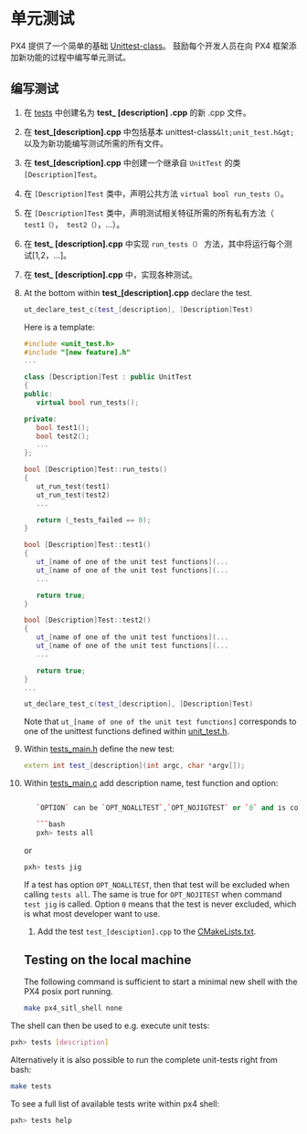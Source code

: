 # 单元测试

PX4 提供了一个简单的基础 [Unittest-class](https://github.com/PX4/Firmware/blob/master/src/include/unit_test.h)。 鼓励每个开发人员在向 PX4 框架添加新功能的过程中编写单元测试。

## 编写测试

1. 在 [tests](https://github.com/PX4/Firmware/tree/master/src/systemcmds/tests) 中创建名为 **test_ [description] .cpp** 的新 .cpp 文件。 
2. 在 **test_[description].cpp** 中包括基本 unittest-class`&lt;unit_test.h&gt;` 以及为新功能编写测试所需的所有文件。 
3. 在 **test_[description].cpp** 中创建一个继承自 `UnitTest` 的类 `[Description]Test`。
4. 在 `[Description]Test` 类中，声明公共方法 `virtual bool run_tests（）`。
5. 在 `[Description]Test` 类中，声明测试相关特征所需的所有私有方法（` test1（）`，` test2（）`，...）。
6. 在 **test_ [description].cpp** 中实现 `run_tests（）` 方法，其中将运行每个测试[1,2，...]。
7. 在 **test_ [description].cpp** 中，实现各种测试。
8. At the bottom within **test_[description].cpp** declare the test.
    
    ```cpp
    ut_declare_test_c(test_[description], [Description]Test)
    ```
    
    Here is a template:
    
    ```cpp
    #include <unit_test.h>
    #include "[new feature].h"
    ...
    
    class [Description]Test : public UnitTest
    {
    public:
       virtual bool run_tests();
    
    private:
       bool test1();
       bool test2();
       ...
    };
    
    bool [Description]Test::run_tests()
    {
       ut_run_test(test1)
       ut_run_test(test2)
       ...
    
       return (_tests_failed == 0);
    }
    
    bool [Description]Test::test1()
    {
       ut_[name of one of the unit test functions](...
       ut_[name of one of the unit test functions](...
       ...
    
       return true;
    }
    
    bool [Description]Test::test2()
    {
       ut_[name of one of the unit test functions](...
       ut_[name of one of the unit test functions](...
       ...
    
       return true;
    }
    ...
    
    ut_declare_test_c(test_[description], [Description]Test)
    ```
    
    Note that `ut_[name of one of the unit test functions]` corresponds to one of the unittest functions defined within [unit_test.h](https://github.com/PX4/Firmware/blob/master/src/include/unit_test.h).

9. Within [tests_main.h](https://github.com/PX4/Firmware/blob/master/src/systemcmds/tests/tests_main.h) define the new test:
    
    ```cpp
    extern int test_[description](int argc, char *argv[]);
    ```

10. Within [tests_main.c](https://github.com/PX4/Firmware/blob/master/src/systemcmds/tests/tests_main.c) add description name, test function and option:
    
    ```cpp ... } tests[] = { {... {"[description]", test_[description], OPTION}, ... }

       `OPTION` can be `OPT_NOALLTEST`,`OPT_NOJIGTEST` or `0` and is considered if within px4 shell one of the two commands are called:
    
       ```bash
       pxh> tests all
       ```
       or
    
       ```bash
       pxh> tests jig
       ```
       If a test has option `OPT_NOALLTEST`, then that test will be excluded when calling `tests all`. The same is true for `OPT_NOJITEST` when command `test jig` is called. Option `0` means that the test is never excluded, which is what most developer want to use. 
    
    1. Add the test `test_[desciption].cpp` to the [CMakeLists.txt](https://github.com/PX4/Firmware/blob/master/src/systemcmds/tests/CMakeLists.txt).
    
    
    ## Testing on the local machine
    
    The following command is sufficient to start a minimal new shell with the PX4 posix port running.
    
    ```bash
    make px4_sitl_shell none
    

The shell can then be used to e.g. execute unit tests:

```bash
pxh> tests [description]
```

Alternatively it is also possible to run the complete unit-tests right from bash:

```bash
make tests
```

To see a full list of available tests write within px4 shell:

```bash
pxh> tests help
```